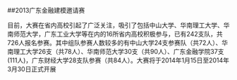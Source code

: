 ##2013广东金融建模邀请赛

目前，大赛在省内高校引起了广泛关注，吸引了包括中山大学、华南理工大学、华南师范大学，广东工业大学等在内的16所省内高校积极参与，已有242支队，共726人报名参赛。其中组队参赛人数较多的有中山大学24支参赛队（共72人）、华南理工大学26支（共78人）、华南师范大学30支（共90人）、广东金融学院37支(111人)，广东财经大学28支队参赛（共84人）。大赛将于2014年1月15日至2014年3月30日正式开展